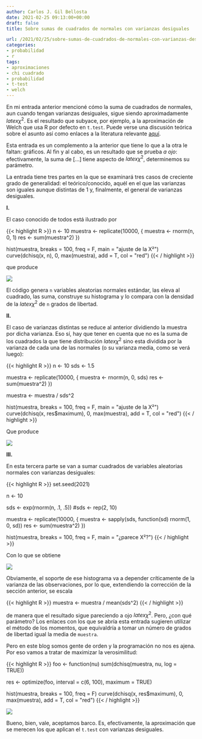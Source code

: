 ```yaml
---
author: Carlos J. Gil Bellosta
date: 2021-02-25 09:13:00+00:00
draft: false
title: Sobre sumas de cuadrados de normales con varianzas desiguales

url: /2021/02/25/sobre-sumas-de-cuadrados-de-normales-con-varianzas-desiguales/
categories:
- probabilidad
- r
tags:
- aproximaciones
- chi cuadrado
- probabilidad
- t-test
- welch
---
```


En mi entrada anterior mencioné cómo la suma de cuadrados de normales, aun cuando tengan varianzas desiguales, sigue siendo aproximadamente $latex \chi^2$. Es el resultado que subyace, por ejemplo, a la aproximación de Welch que usa R por defecto en `t.test`. Puede verse una discusión teórica sobre el asunto así como enlaces a la literatura relevante [aquí](https://statisticaloddsandends.wordpress.com/2020/07/03/welchs-t-test-and-the-welch-satterthwaite-equation/).

Esta entrada es un complemento a la anterior que tiene lo que a la otra le faltan: gráficos. Al fin y al cabo, es un resultado que se prueba _a ojo_: efectivamente, la suma de [...] tiene aspecto de $latex \chi^2$, determinemos su parámetro.

La entrada tiene tres partes en la que se examinará tres casos de creciente grado de generalidad: el teórico/conocido, aquél en el que las varianzas son iguales aunque distintas de 1 y,  finalmente, el general de varianzas desiguales.

**I.**

El caso conocido de todos está ilustrado por

{{< highlight R >}}
n <- 10
muestra <- replicate(10000, {
  muestra <- rnorm(n, 0, 1)
  res <- sum(muestra^2)
})

hist(muestra, breaks = 100,
      freq = F, main = "ajuste de la X²")
curve(dchisq(x, n), 0,
      max(muestra), add = T, col = "red")
{{< / highlight >}}

que produce

![](/wp-uploads/2021/02/chi2_01.png#center)

El código genera `n` variables aleatorias normales estándar, las eleva al cuadrado, las suma, construye su histograma y lo compara con la densidad de la $latex \chi^2$ de `n` grados de libertad.

**II.**

El caso de varianzas distintas se reduce al anterior dividiendo la muestra por dicha varianza. Eso sí, hay que tener en cuenta que no es la suma de los cuadrados la que tiene distribución $latex \chi^2$ sino esta dividida por la varianza de cada una de las normales (o su varianza media, como se verá luego):

{{< highlight R >}}
n <- 10
sds <- 1.5

muestra <- replicate(10000, {
  muestra <- rnorm(n, 0, sds)
  res <- sum(muestra^2)
})

muestra <- muestra / sds^2

hist(muestra, breaks = 100,
      freq = F, main = "ajuste de la X²")
curve(dchisq(x, res$maximum), 0,
      max(muestra), add = T, col = "red")
{{< / highlight >}}

Que produce

![](/wp-uploads/2021/02/chi2_02.png#center)

**III.**

En esta tercera parte se van a sumar cuadrados de variables aleatorias normales con varianzas desiguales:

{{< highlight R >}}
set.seed(2021)

n <- 10

sds <- exp(rnorm(n, .1, .5))
#sds <- rep(2, 10)

muestra <- replicate(10000, {
  muestra <- sapply(sds, function(sd) rnorm(1, 0, sd))
  res <- sum(muestra^2)
})

hist(muestra, breaks = 100,
      freq = F, main = "¿parece X²?")
{{< / highlight >}}

Con lo que se obtiene

![](/wp-uploads/2021/02/chi2_03.png#center)

Obviamente, el soporte de ese histograma va a depender críticamente de la varianza de las observaciones, por lo que, extendiendo la corrección de la sección anterior, se escala

{{< highlight R >}}
muestra <- muestra / mean(sds^2)
{{< / highlight >}}

de manera que el resultado sigue pareciendo a ojo $latex \chi^2$. Pero, ¿con qué parámetro? Los enlaces con los que se abría esta entrada sugieren utilizar el método de los momentos, que equivaldría a tomar un número de grados de libertad igual la media de `muestra`.

Pero en este blog somos gente de orden y la programación no nos es ajena. Por eso vamos a tratar de maximizar la verosimilitud:

{{< highlight R >}}
foo <- function(nu)
  sum(dchisq(muestra, nu, log = TRUE))

res <- optimize(foo,
  interval = c(6, 100),
  maximum = TRUE)

hist(muestra, breaks = 100, freq = F)
curve(dchisq(x, res$maximum), 0, max(muestra),
    add = T, col = "red")
{{< / highlight >}}

![](/wp-uploads/2021/02/chi2_04.png#center)

Bueno, bien, vale, aceptamos barco. Es, efectivamente, la aproximación que se merecen los que aplican el `t.test` con varianzas desiguales.